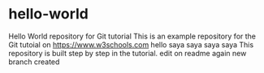 # hello-world
Hello World repository for Git tutorial
This is an example repository for the Git tutoial on https://www.w3schools.com
hello saya saya saya saya
This repository is built step by step in the tutorial.
edit on readme again
new branch created